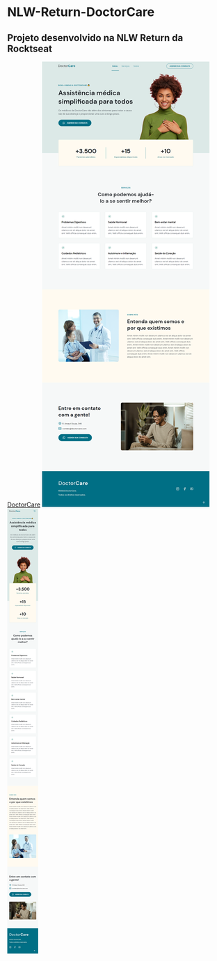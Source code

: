# NLW-Return-DoctorCare
Projeto desenvolvido na **NLW Return** da **Rocktseat**
----------------
[DoctorCare](https://geanbressan.github.io/NLW-Return-DoctorCare)
![Preview do projeto Desktop](./assets/desktop-preview.png)
![Preview do projeto Mobile](./assets/mobile-preview.png)
